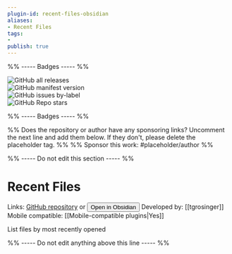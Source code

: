 ```yaml
---
plugin-id: recent-files-obsidian
aliases:
- Recent Files
tags: 
- 
publish: true
---
```


%% ----- Badges ----- %%

![GitHub all releases](https://img.shields.io/github/downloads/tgrosinger/recent-files-obsidian/total?color=573E7A&logo=github&style=for-the-badge)   
![GitHub manifest version](https://img.shields.io/github/manifest-json/v/tgrosinger/recent-files-obsidian?color=573E7A&logo=github&style=for-the-badge)   
![GitHub issues by-label](https://img.shields.io/github/issues/tgrosinger/recent-files-obsidian/help%20wanted?color=573E7A&logo=github&style=for-the-badge)   
![GitHub Repo stars](https://img.shields.io/github/stars/tgrosinger/recent-files-obsidian?color=573E7A&logo=github&style=for-the-badge)

%% ----- Badges ----- %%

%% Does the repository or author have any sponsoring links? Uncomment the next line and add them below. If they don't, please delete the placeholder tag. %%
%% Sponsor this work: #placeholder/author %%

%% ----- Do not edit this section ----- %%

# Recent Files

Links: [GitHub repository](https://github.com/tgrosinger/recent-files-obsidian) or [<button id=HH>Open in Obsidian</button>](obsidian://goto-plugin?id=recent-files-obsidian)
Developed by: [[tgrosinger]]
Mobile compatible: [[Mobile-compatible plugins|Yes]]

List files by most recently opened

%% ----- Do not edit anything above this line ----- %% 
